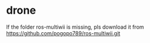 # drone
If the folder ros-multiwii is missing, pls download it from https://github.com/pogopo789/ros-multiwii.git